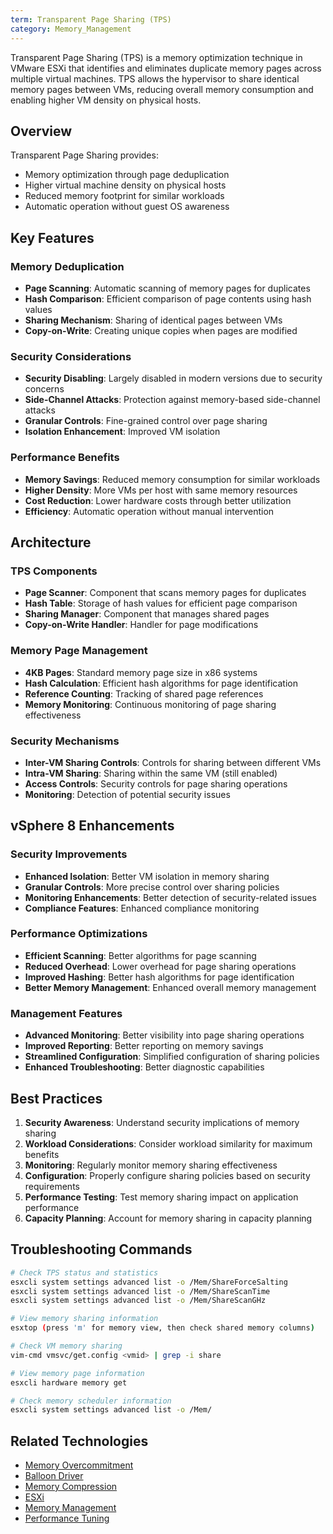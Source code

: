 ```yaml
---
term: Transparent Page Sharing (TPS)
category: Memory_Management
---
```


Transparent Page Sharing (TPS) is a memory optimization technique in VMware ESXi that identifies and eliminates duplicate memory pages across multiple virtual machines. TPS allows the hypervisor to share identical memory pages between VMs, reducing overall memory consumption and enabling higher VM density on physical hosts.

## Overview

Transparent Page Sharing provides:
- Memory optimization through page deduplication
- Higher virtual machine density on physical hosts
- Reduced memory footprint for similar workloads
- Automatic operation without guest OS awareness

## Key Features

### Memory Deduplication
- **Page Scanning**: Automatic scanning of memory pages for duplicates
- **Hash Comparison**: Efficient comparison of page contents using hash values
- **Sharing Mechanism**: Sharing of identical pages between VMs
- **Copy-on-Write**: Creating unique copies when pages are modified

### Security Considerations
- **Security Disabling**: Largely disabled in modern versions due to security concerns
- **Side-Channel Attacks**: Protection against memory-based side-channel attacks
- **Granular Controls**: Fine-grained control over page sharing
- **Isolation Enhancement**: Improved VM isolation

### Performance Benefits
- **Memory Savings**: Reduced memory consumption for similar workloads
- **Higher Density**: More VMs per host with same memory resources
- **Cost Reduction**: Lower hardware costs through better utilization
- **Efficiency**: Automatic operation without manual intervention

## Architecture

### TPS Components
- **Page Scanner**: Component that scans memory pages for duplicates
- **Hash Table**: Storage of hash values for efficient page comparison
- **Sharing Manager**: Component that manages shared pages
- **Copy-on-Write Handler**: Handler for page modifications

### Memory Page Management
- **4KB Pages**: Standard memory page size in x86 systems
- **Hash Calculation**: Efficient hash algorithms for page identification
- **Reference Counting**: Tracking of shared page references
- **Memory Monitoring**: Continuous monitoring of page sharing effectiveness

### Security Mechanisms
- **Inter-VM Sharing Controls**: Controls for sharing between different VMs
- **Intra-VM Sharing**: Sharing within the same VM (still enabled)
- **Access Controls**: Security controls for page sharing operations
- **Monitoring**: Detection of potential security issues

## vSphere 8 Enhancements

### Security Improvements
- **Enhanced Isolation**: Better VM isolation in memory sharing
- **Granular Controls**: More precise control over sharing policies
- **Monitoring Enhancements**: Better detection of security-related issues
- **Compliance Features**: Enhanced compliance monitoring

### Performance Optimizations
- **Efficient Scanning**: Better algorithms for page scanning
- **Reduced Overhead**: Lower overhead for page sharing operations
- **Improved Hashing**: Better hash algorithms for page identification
- **Better Memory Management**: Enhanced overall memory management

### Management Features
- **Advanced Monitoring**: Better visibility into page sharing operations
- **Improved Reporting**: Better reporting on memory savings
- **Streamlined Configuration**: Simplified configuration of sharing policies
- **Enhanced Troubleshooting**: Better diagnostic capabilities

## Best Practices

1. **Security Awareness**: Understand security implications of memory sharing
2. **Workload Considerations**: Consider workload similarity for maximum benefits
3. **Monitoring**: Regularly monitor memory sharing effectiveness
4. **Configuration**: Properly configure sharing policies based on security requirements
5. **Performance Testing**: Test memory sharing impact on application performance
6. **Capacity Planning**: Account for memory sharing in capacity planning

## Troubleshooting Commands

```bash
# Check TPS status and statistics
esxcli system settings advanced list -o /Mem/ShareForceSalting
esxcli system settings advanced list -o /Mem/ShareScanTime
esxcli system settings advanced list -o /Mem/ShareScanGHz

# View memory sharing information
esxtop (press 'm' for memory view, then check shared memory columns)

# Check VM memory sharing
vim-cmd vmsvc/get.config <vmid> | grep -i share

# View memory page information
esxcli hardware memory get

# Check memory scheduler information
esxcli system settings advanced list -o /Mem/
```

## Related Technologies

- [Memory Overcommitment](/glossary/term/memory-overcommitment.md)
- [Balloon Driver](/glossary/term/balloon-driver.md)
- [Memory Compression](/glossary/term/memory-compression.md)
- [ESXi](/glossary/term/esxi.md)
- [Memory Management](/glossary/term/memory-management)
- [Performance Tuning](/knowledge/article/performance-tuning-in-vsphere-8)

